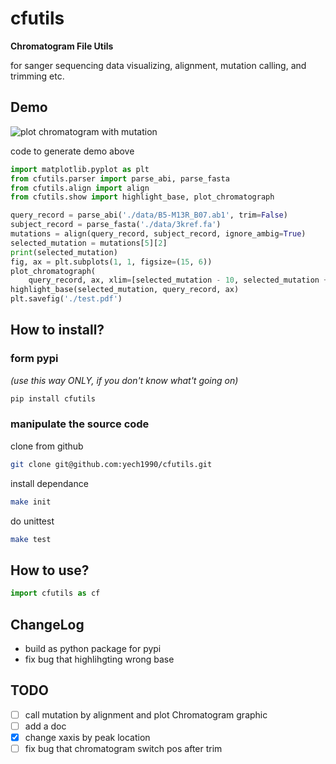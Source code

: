 # cfutils

**Chromatogram File Utils**

for sanger sequencing data visualizing, alignment, mutation calling, and trimming etc.

## Demo

![plot chromatogram with mutation](https://raw.githubusercontent.com/yech1990/cfutils/master/data/plot.png)

code to generate demo above

```python
import matplotlib.pyplot as plt
from cfutils.parser import parse_abi, parse_fasta
from cfutils.align import align
from cfutils.show import highlight_base, plot_chromatograph

query_record = parse_abi('./data/B5-M13R_B07.ab1', trim=False)
subject_record = parse_fasta('./data/3kref.fa')
mutations = align(query_record, subject_record, ignore_ambig=True)
selected_mutation = mutations[5][2]
print(selected_mutation)
fig, ax = plt.subplots(1, 1, figsize=(15, 6))
plot_chromatograph(
    query_record, ax, xlim=[selected_mutation - 10, selected_mutation + 10])
highlight_base(selected_mutation, query_record, ax)
plt.savefig('./test.pdf')
```

## How to install?

### form pypi

*(use this way ONLY, if you don't know what't going on)*

```bash
pip install cfutils
```

### manipulate the source code

clone from github

```bash
git clone git@github.com:yech1990/cfutils.git 
```

install dependance

```bash
make init
```

do unittest

```bash
make test
```

## How to use?
 
```python
import cfutils as cf

```

## ChangeLog

- build as python package for pypi
- fix bug that highlihgting wrong base

## TODO

- [ ] call mutation by alignment and plot Chromatogram graphic
- [ ] add a doc
- [x] change xaxis by peak location
- [ ] fix bug that chromatogram switch pos after trim
